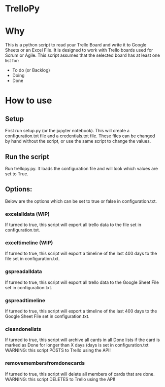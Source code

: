 # TrelloPy

# Why
This is a python script to read your Trello Board and write it to Google Sheets or an Excel File.
It is designed to work with Trello boards used for Scrum or Agile. 
This script assumes that the selected board has at least one list for:
 - To do (or Backlog)
 - Doing
 - Done

# How to use

## Setup
First run setup.py (or the jupyter notebook). This will create a configuration.txt file and a credentials.txt file. These files can be changed by hand without the script, or use the same script to change the values.

## Run the script
Run trellopy.py. It loads the configuration file and will look which values are set to True. 

## Options:

Below are the options which can be set to true or false in configuration.txt.


### excelalldata (WIP)
If turned to true, this script will export all trello data to the file set in configuration.txt.

### exceltimeline (WIP)
If turned to true, this script will export a timeline of the last 400 days to the file set in configuration.txt.

### gspreadalldata
If turned to true, this script will export all trello data to the Google Sheet File set in configuration.txt.

### gspreadtimeline
If turned to true, this script will export a timeline of the last 400 days to the Google Sheet File set in configuration.txt.

### cleandonelists
If turned to true, this script will archive all cards in all Done lists if the card is marked as Done for longer than X days (days is set in configuration.txt  
WARNING: this script POSTS to Trello using the API!

### removemembersfromdonecards
If turned to true, this script will delete all members of cards that are done.
WARNING: this script DELETES to Trello using the API!

